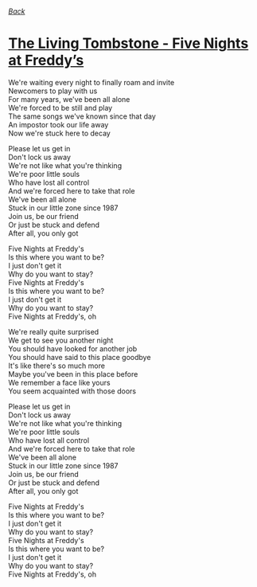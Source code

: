 ###### [Back](../Readme.md)
# [The Living Tombstone - Five Nights at Freddy’s](tabs.md)

We're waiting every night to finally roam and invite  
Newcomers to play with us  
For many years, we've been all alone  
We're forced to be still and play  
The same songs we've known since that day  
An impostor took our life away  
Now we're stuck here to decay  

Please let us get in  
Don't lock us away  
We're not like what you're thinking  
We're poor little souls  
Who have lost all control  
And we're forced here to take that role  
We've been all alone  
Stuck in our little zone since 1987  
Join us, be our friend  
Or just be stuck and defend  
After all, you only got  

Five Nights at Freddy's  
Is this where you want to be?  
I just don't get it  
Why do you want to stay?  
Five Nights at Freddy's  
Is this where you want to be?  
I just don't get it  
Why do you want to stay?  
Five Nights at Freddy's, oh  

We're really quite surprised  
We get to see you another night  
You should have looked for another job  
You should have said to this place goodbye  
It's like there's so much more  
Maybe you've been in this place before  
We remember a face like yours  
You seem acquainted with those doors  

Please let us get in  
Don't lock us away  
We're not like what you're thinking  
We're poor little souls  
Who have lost all control  
And we're forced here to take that role  
We've been all alone  
Stuck in our little zone since 1987  
Join us, be our friend  
Or just be stuck and defend  
After all, you only got  

Five Nights at Freddy's  
Is this where you want to be?  
I just don't get it  
Why do you want to stay?  
Five Nights at Freddy's  
Is this where you want to be?  
I just don't get it  
Why do you want to stay?  
Five Nights at Freddy's, oh  